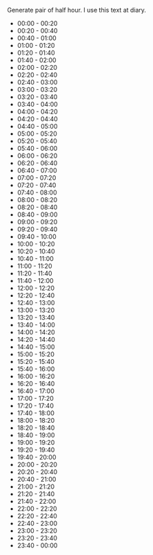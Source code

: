 Generate pair of half hour.
I use this text at diary.

* 00:00 - 00:20
* 00:20 - 00:40
* 00:40 - 01:00
* 01:00 - 01:20
* 01:20 - 01:40
* 01:40 - 02:00
* 02:00 - 02:20
* 02:20 - 02:40
* 02:40 - 03:00
* 03:00 - 03:20
* 03:20 - 03:40
* 03:40 - 04:00
* 04:00 - 04:20
* 04:20 - 04:40
* 04:40 - 05:00
* 05:00 - 05:20
* 05:20 - 05:40
* 05:40 - 06:00
* 06:00 - 06:20
* 06:20 - 06:40
* 06:40 - 07:00
* 07:00 - 07:20
* 07:20 - 07:40
* 07:40 - 08:00
* 08:00 - 08:20
* 08:20 - 08:40
* 08:40 - 09:00
* 09:00 - 09:20
* 09:20 - 09:40
* 09:40 - 10:00
* 10:00 - 10:20
* 10:20 - 10:40
* 10:40 - 11:00
* 11:00 - 11:20
* 11:20 - 11:40
* 11:40 - 12:00
* 12:00 - 12:20
* 12:20 - 12:40
* 12:40 - 13:00
* 13:00 - 13:20
* 13:20 - 13:40
* 13:40 - 14:00
* 14:00 - 14:20
* 14:20 - 14:40
* 14:40 - 15:00
* 15:00 - 15:20
* 15:20 - 15:40
* 15:40 - 16:00
* 16:00 - 16:20
* 16:20 - 16:40
* 16:40 - 17:00
* 17:00 - 17:20
* 17:20 - 17:40
* 17:40 - 18:00
* 18:00 - 18:20
* 18:20 - 18:40
* 18:40 - 19:00
* 19:00 - 19:20
* 19:20 - 19:40
* 19:40 - 20:00
* 20:00 - 20:20
* 20:20 - 20:40
* 20:40 - 21:00
* 21:00 - 21:20
* 21:20 - 21:40
* 21:40 - 22:00
* 22:00 - 22:20
* 22:20 - 22:40
* 22:40 - 23:00
* 23:00 - 23:20
* 23:20 - 23:40
* 23:40 - 00:00
